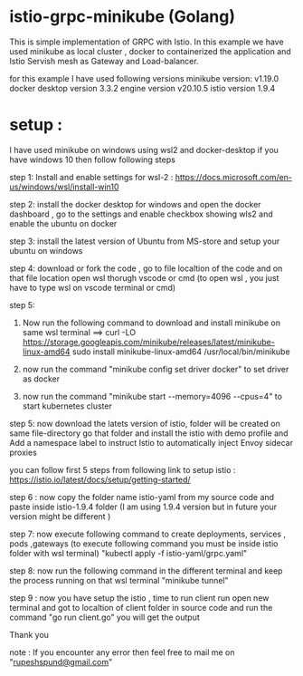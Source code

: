 # istio-grpc-minikube (Golang)

This is simple implementation of GRPC with Istio.
In this example we have used minikube as local cluster , docker to containerized the application and Istio Servish mesh as Gateway and Load-balancer.

for this example I have used following versions
 minikube version: v1.19.0
 docker desktop version 3.3.2 engine version v20.10.5
 istio version 1.9.4
 

# setup : 
 I have  used minikube on windows using wsl2 and docker-desktop if you have windows 10 then follow following steps 

step 1:
Install and enable settings for wsl-2 : https://docs.microsoft.com/en-us/windows/wsl/install-win10

step 2:
install the docker desktop for windows and  open the docker dashboard , go to the settings and enable checkbox showing wls2 and enable the ubuntu on docker

step 3:
install the latest version of Ubuntu from MS-store and setup your ubuntu on windows

step 4:
download or fork the code , go to file localtion of the code and on that file location open wsl thorugh vscode or cmd (to open wsl , you just have to type wsl on vscode terminal or cmd)

step 5:
 1. Now run the following command to download and install minikube on same wsl terminal ==>
 curl -LO https://storage.googleapis.com/minikube/releases/latest/minikube-linux-amd64
 sudo install minikube-linux-amd64 /usr/local/bin/minikube

 2. now run the command "minikube config set driver docker" to set driver as docker
 
 3. now run the command "minikube start --memory=4096 --cpus=4" to start kubernetes cluster

step 5:
now download  the latets version of istio, folder will be created on same file-directory go that folder and install the istio with demo profile and Add a namespace label to instruct Istio to automatically inject Envoy sidecar proxies

you can follow first 5 steps from following link to setup istio :
  https://istio.io/latest/docs/setup/getting-started/

step 6 : 
now copy the folder name istio-yaml from my source code and paste inside istio-1.9.4 folder (I am using 1.9.4 version but in future your version might be different ) 

step 7:
now execute following command to create deployments, services , pods ,gateways (to execute following command you must be inside istio folder with wsl terminal)
  "kubectl apply -f istio-yaml/grpc.yaml"
  
step 8:
now run the following command in the different terminal and keep the process running on that wsl terminal
 "minikube tunnel"
 
step 9 :
now you have setup the istio , time to run client run 
open new terminal and got to localtion of client folder in source code and run the command "go run client.go"
you will get the output 

Thank you

note : If you encounter any error then feel free to mail me on "rupeshspund@gmail.com"
